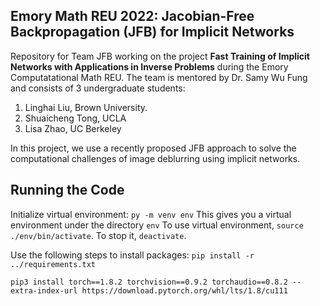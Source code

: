 ## Emory Math REU 2022: Jacobian-Free Backpropagation (JFB) for Implicit Networks
Repository for Team JFB working on the project **Fast Training of Implicit Networks with Applications in Inverse Problems** during the Emory Computatational
Math REU.
The team is mentored by Dr. Samy Wu Fung and consists of 3 undergraduate students:
1. Linghai Liu, Brown University. 
2. Shuaicheng Tong, UCLA
3. Lisa Zhao, UC Berkeley

In this project, we use a recently proposed JFB approach to solve the computational challenges of image deblurring using implicit networks.

## Running the Code
Initialize virtual environment: 
``py -m venv env``
This gives you a virtual environment under the directory ``env``
To use virtual environment, ``source ./env/bin/activate``. 
To stop it, ``deactivate``. 

Use the following steps to install packages:
``pip install -r ../requirements.txt``

``pip3 install torch==1.8.2 torchvision==0.9.2 torchaudio==0.8.2 --extra-index-url https://download.pytorch.org/whl/lts/1.8/cu111``
